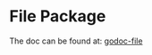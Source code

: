 # File Package

The doc can be found at: [godoc-file](https://godoc.org/github.com/oleksandr-pol/file)
